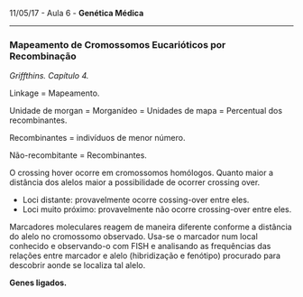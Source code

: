 11/05/17 - Aula 6 - **Genética Médica**

---

### Mapeamento de Cromossomos Eucarióticos por Recombinação

_Griffthins. Capítulo 4._

Linkage = Mapeamento.

Unidade de morgan = Morganídeo = Unidades de mapa = Percentual dos recombinantes.

Recombinantes = indivíduos de menor número.

Não-recombitante = Recombinantes.

O crossing hover ocorre em cromossomos homólogos. Quanto maior a distância dos alelos maior a possibilidade de ocorrer crossing over.

* Loci distante: provavelmente ocorre cossing-over entre eles.
* Loci muito próximo: provavelmente não ocorre crossing-over entre eles.

Marcadores moleculares reagem de maneira diferente conforme a distância do alelo no cromossomo observado. Usa-se o marcador num local conhecido e observando-o com FISH e analisando as frequências das relações entre marcador e alelo \(hibridização e fenótipo\) procurado para descobrir aonde se localiza tal alelo.

**Genes ligados.**

